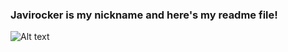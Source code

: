 ### Javirocker is my nickname and here's my readme file!

![Alt text](https://images.rawpixel.com/image_800/cHJpdmF0ZS9sci9pbWFnZXMvd2Vic2l0ZS8yMDIyLTA1L3AtMjAwLWV5ZS0wMzQyNzAyLmpwZw.jpg?s=tN28_tbEAWTdu-kW8tbV6pVB_5U_G7eeY2ht69lxXas)
<!--
**javirocker/javirocker** is a ✨ _special_ ✨ repository because its `README.md` (this file) appears on your GitHub profile.


